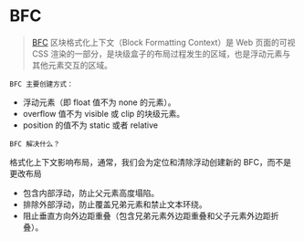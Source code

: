 # BFC

> [BFC](https://developer.mozilla.org/zh-CN/docs/Web/Guide/CSS/Block_formatting_context)
> 区块格式化上下文（Block Formatting Context）是 Web 页面的可视 CSS 渲染的一部分，是块级盒子的布局过程发生的区域，也是浮动元素与其他元素交互的区域。

`BFC 主要创建方式：`

-   浮动元素（即 float 值不为 none 的元素）。
-   overflow 值不为 visible 或 clip 的块级元素。
-   position 的值不为 static 或者 relative

`BFC 解决什么？`

格式化上下文影响布局，通常，我们会为定位和清除浮动创建新的 BFC，而不是更改布局

-   包含内部浮动，防止父元素高度塌陷。
-   排除外部浮动，防止覆盖兄弟元素和禁止文本环绕。
-   阻止垂直方向外边距重叠（包含兄弟元素外边距重叠和父子元素外边距折叠）。
